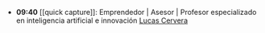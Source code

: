 - **09:40** [[quick capture]]: Emprendedor | Asesor | Profesor especializado en inteligencia artificial e innovación [Lucas Cervera](https://lucascervera.com/)